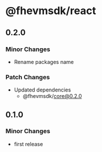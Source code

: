 # @fhevmsdk/react

## 0.2.0

### Minor Changes

- Rename packages name

### Patch Changes

- Updated dependencies
  - @fhevmsdk/core@0.2.0

## 0.1.0

### Minor Changes

- first release
